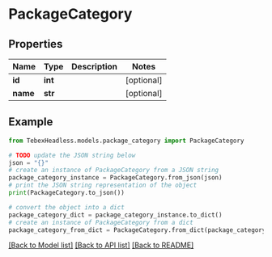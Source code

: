 # PackageCategory


## Properties

Name | Type | Description | Notes
------------ | ------------- | ------------- | -------------
**id** | **int** |  | [optional] 
**name** | **str** |  | [optional] 

## Example

```python
from TebexHeadless.models.package_category import PackageCategory

# TODO update the JSON string below
json = "{}"
# create an instance of PackageCategory from a JSON string
package_category_instance = PackageCategory.from_json(json)
# print the JSON string representation of the object
print(PackageCategory.to_json())

# convert the object into a dict
package_category_dict = package_category_instance.to_dict()
# create an instance of PackageCategory from a dict
package_category_from_dict = PackageCategory.from_dict(package_category_dict)
```
[[Back to Model list]](../README.md#documentation-for-models) [[Back to API list]](../README.md#documentation-for-api-endpoints) [[Back to README]](../README.md)


